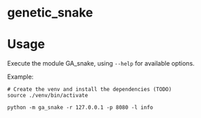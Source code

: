 genetic_snake
=============

# Usage

Execute the module GA_snake, using `--help` for available options.

Example:
```
# Create the venv and install the dependencies (TODO)
source ./venv/bin/activate

python -m ga_snake -r 127.0.0.1 -p 8080 -l info
```
